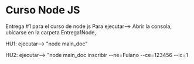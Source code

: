 # Curso Node JS
Entrega #1 para el curso de node js
Para ejecutar--> Abrir la consola, ubicarse en la carpeta Entrega1Node,

HU1:
ejecutar--> "node main_doc"

HU2:
ejecutar--> "node main_doc inscribir  --ne=Fulano --ce=123456 --ic=1
